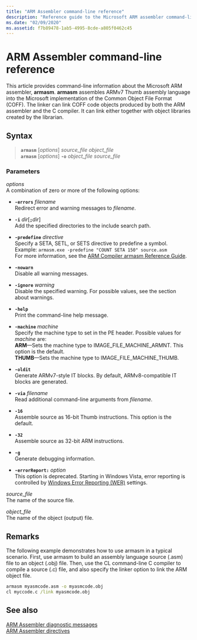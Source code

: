 ```yaml
---
title: "ARM Assembler command-line reference"
description: "Reference guide to the Microsoft ARM assembler command-line options."
ms.date: "02/09/2020"
ms.assetid: f7b89478-1ab5-4995-8cde-a805f0462c45
---
```

# ARM Assembler command-line reference

This article provides command-line information about the Microsoft ARM assembler, **armasm**. **armasm** assembles ARMv7 Thumb assembly language into the Microsoft implementation of the Common Object File Format (COFF). The linker can link COFF code objects produced by both the ARM assembler and the C compiler. It can link either together with object libraries created by the librarian.

## Syntax

> **`armasm`** [*options*] *source_file* *object_file*\
> **`armasm`** [*options*] **`-o`** *object_file* *source_file*

### Parameters

*options*\
A combination of zero or more of the following options:

- **`-errors`** *filename*\
   Redirect error and warning messages to *filename*.

- **`-i`** *dir*[**`;`**<em>dir</em>]\
   Add the specified directories to the include search path.

- **`-predefine`** *directive*\
   Specify a SETA, SETL, or SETS directive to predefine a symbol.\
   Example: `armasm.exe -predefine "COUNT SETA 150" source.asm`\
   For more information, see the [ARM Compiler armasm Reference Guide](http://infocenter.arm.com/help/topic/com.arm.doc.dui0802b/index.html).

- **`-nowarn`**\
   Disable all warning messages.

- **`-ignore`** *warning*\
   Disable the specified warning. For possible values, see the section about warnings.

- **`-help`**\
   Print the command-line help message.

- **`-machine`** *machine*\
   Specify the machine type to set in the PE header.  Possible values for *machine* are:\
   **ARM**—Sets the machine type to IMAGE_FILE_MACHINE_ARMNT. This option is the default.\
   **THUMB**—Sets the machine type to IMAGE_FILE_MACHINE_THUMB.

- **`-oldit`**\
   Generate ARMv7-style IT blocks.  By default, ARMv8-compatible IT blocks are generated.

- **`-via`** *filename*\
   Read additional command-line arguments from *filename*.

- **`-16`**\
   Assemble source as 16-bit Thumb instructions.  This option is the default.

- **`-32`**\
   Assemble source as 32-bit ARM instructions.

- **`-g`**\
   Generate debugging information.

- **`-errorReport:`** *option*\
   This option is deprecated. Starting in Windows Vista, error reporting is controlled by [Windows Error Reporting (WER)](/windows/win32/wer/windows-error-reporting) settings.

*source_file*\
The name of the source file.

*object_file*\
The name of the object (output) file.

## Remarks

The following example demonstrates how to use armasm in a typical scenario. First, use armasm to build an assembly language source (.asm) file to an object (.obj) file. Then, use the CL command-line C compiler to compile a source (.c) file, and also specify the linker option to link the ARM object file.

```cmd
armasm myasmcode.asm -o myasmcode.obj
cl myccode.c /link myasmcode.obj
```

## See also

[ARM Assembler diagnostic messages](../../assembler/arm/arm-assembler-diagnostic-messages.md)\
[ARM Assembler directives](../../assembler/arm/arm-assembler-directives.md)
